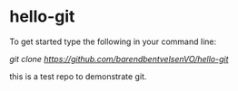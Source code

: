 # hello-git
To get started type the following in your command line:

_git clone https://github.com/barendbentvelsenVO/hello-git_

this is a test repo to demonstrate git.
